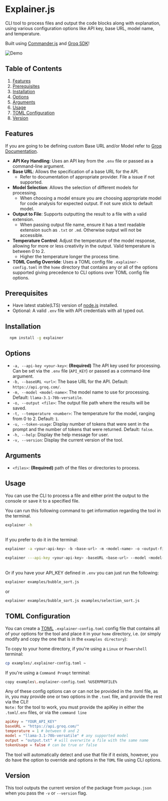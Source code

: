 # Explainer.js

CLI tool to process files and output the code blocks along with explanation, using various configuration options like API key, base URL, model name, and temperature.

Built using [Commander.js](https://www.npmjs.com/package/commander) and [Groq SDK](https://console.groq.com/docs/libraries)!

![Demo](https://github.com/user-attachments/assets/3ba2bdcb-a5a9-4b5a-bca2-d773a7dc75d8)


## Table of Contents

1. [Features](#features)
2. [Prerequisites](#prerequisites)
3. [Installation](#installation)
4. [Options](#options)
5. [Arguments](#arguments)
6. [Usage](#usage)
7. [TOML Configuration](#toml-configuration)
8. [Version](#version)

## Features

If you are going to be defining custom Base URL and/or Model refer to [Groq Documentation](https://console.groq.com/docs/quickstart).

- **API Key Handling**: Uses an API key from the `.env` file or passed as a command-line argument.
- **Base URL**: Allows the specification of a base URL for the API.
  - Refer to documentation of appropriate provider. File a issue if not supported.
- **Model Selection**: Allows the selection of different models for processing.
  - When choosing a model ensure you are choosing appropriate model for code analysis for expected output. If not sure stick to default model.
- **Output to File**: Supports outputting the result to a file with a valid extension.
  - When passing output file name, ensure it has a text readable extension such as `.txt` or `.md`. Otherwise output will not be accessible.
- **Temperature Control**: Adjust the temperature of the model response, allowing for more or less creativity in the output. Valid temperature is between 0 to 2.
  - Higher the temperature longer the process time.
- **TOML Config Override**: Uses a TOML config file `.explainer-config.toml` in the `home` directory that contains any or all of the options supported giving precedence to CLI options over TOML config file options.

## Prerequisites

- Have latest stable(LTS) version of [node.js](https://nodejs.org/en) installed.
- Optional: A valid `.env` file with API credentials with all typed out.

## Installation

```bash
  npm install -g explainer
```

## Options

- `-a, --api-key <your-key>`: **(Required)** The API key used for processing. Can be set via the `.env` file (`API_KEY`) or passed as a command-line argument.
- `-b, --baseURL <url>`: The base URL for the API. Default: `https://api.groq.com/`.
- `-m, --model <model-name>`: The model name to use for processing. Default: `llama-3.1-70b-versatile`.
- `-o, --output <file>`: The output file path where the results will be saved.
- `-t, --temperature <number>`: The temperature for the model, ranging from 0 to 2. Default: `1`.
- `-u, --token-usage`: Display number of tokens that were sent in the prompt and the number of tokens that were returned. Default: `false`.
- `-h, --help`: Display the help message for user.
- `-v, --version`: Display the current version of the tool.

## Arguments

- `<files>`: **(Required)** path of the files or directories to process.

## Usage

You can use the CLI to process a file and either print the output to the console or save it to a specified file.

You can run this following command to get information regarding the tool in the terminal.

```bash
explainer -h
```

\
If you prefer to do it in the terminal:

```bash
explainer -a <your-api-key> -b <base-url> -m <model-name> -o <output-file> -t <number> <file-path>
```

```bash
explainer ---api-key <your-api-key> -baseURL <base-url> --model <model-name> --output <output-file> ----temperature <number> <file-path>
```

\
Or if you have your API_KEY defined in `.env` you can just run the following:

```bash
explainer examples/bubble_sort.js
```

or

```bash
explainer examples/bubble_sort.js examples/selection_sort.js
```

## TOML Configuration

You can create a [TOML](https://toml.io/en/) `.explainer-config.toml` config file that contains all of your options for the tool and place it in your `home` directory, i.e. (or simply modify and copy the one that is in the `examples directory`):

To copy to your home directory, if you're using a `Linux` or `Powershell` terminal:

```bash
cp examples/.explainer-config.toml ~
```

If you're using a `Command Prompt` terminal:

```bash
copy examples\.explainer-config.toml %USERPROFILE%
```

Any of these config options can or can not be provided in the .toml file, as in, you may provide one or two options in the `.toml` file, and provide the rest via the CLI!  
`Note:` for the tool to work, you must provide the apiKey in either the `.toml`/`.env` files, or via the `command line`

```toml
apiKey = "YOUR_API_KEY"
baseURL = "https://api.groq.com/"
temperature = 1 # between 0 and 2
model = "llama-3.1-70b-versatile" # any supported model
output = "output.txt" # will overwrite a file with the same name
tokenUsage = false # can be true or false
```

The tool will automatically detect and use that file if it exists, however, you do have the option to override and options in the `TOML` file using CLI options.

## Version

This tool outputs the current version of the package from `package.json` when you pass the `-v` or `--version` flag.
